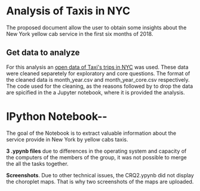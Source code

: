 
# Analysis of Taxis in NYC

The proposed document allow the user to obtain some insights about the New York yellow cab service in the first six months of 2018.
## Get data to analyze

For this analysis an [open data of Taxi's trips in NYC](http://www.nyc.gov/html/tlc/html/about/trip_record_data.shtml) was used. These data were cleaned separetely for exploratory and core questions. The format of the cleaned data is month_year.csv and month_year_core.csv respectively.  The code used for the cleaning, as the reasons followed by to drop the data are spicified in the a Jupyter notebook, where it is provided the analysis.

# IPython Notebook--

The goal of the Notebook is to extract valuable information about the service provide in New York by yellow cabs taxis.


**3 .ypynb files** due to differences in the operating system and capacity of the computers of the members of the group, it was not possible to merge the all the tasks together. 

**Screenshots**. Due to other technical issues, the CRQ2.ypynb did not display the choroplet maps. That is why two screenshots of the maps are uploaded.

